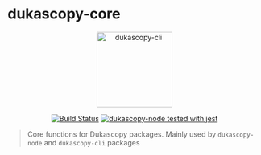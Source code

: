 <h1>dukascopy-core</h1>

<p align="center"><img width="150" src="https://github.com/Leo4815162342/dukascopy-node/blob/feat/workspaces/packages/dukascopy-core/dukascopy-core.png?raw=true" alt="dukascopy-cli"></p>

<p align="center">
  <a href="https://api.travis-ci.org/Leo4815162342/dukascopy-node.svg?branch=master"><img src="https://api.travis-ci.org/Leo4815162342/dukascopy-node.svg?branch=master" alt="Build Status"></a>
  <a href="https://github.com/facebook/jest"><img src="https://img.shields.io/badge/tested_with-jest-99424f.svg" alt="dukascopy-node tested with jest"></a>
</p>

> Core functions for Dukascopy packages. Mainly used by `dukascopy-node` and `dukascopy-cli` packages
